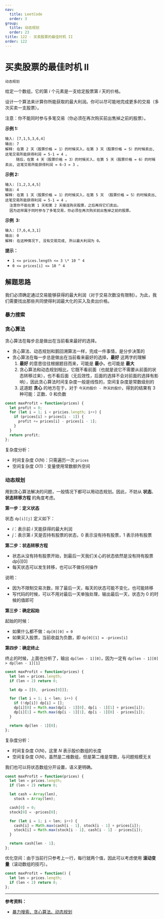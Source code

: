 ```yaml
---
nav:
  title: LeetCode
  order: 3
group:
  title: 动态规划
  order: 23
title: 122 - 买卖股票的最佳时机 II
order: 122
---
```


# 买卖股票的最佳时机 II

`动态规划`

给定一个数组，它的第 $i$ 个元素是一支给定股票第 $i$ 天的价格。

设计一个算法来计算你所能获取的最大利润。你可以尽可能地完成更多的交易（多次买卖一支股票）。

注意：你不能同时参与多笔交易（你必须在再次购买前出售掉之前的股票）。

**示例 1:**

```plain
输入: [7,1,5,3,6,4]
输出: 7
解释: 在第 2 天（股票价格 = 1）的时候买入，在第 3 天（股票价格 = 5）的时候卖出, 这笔交易所能获得利润 = 5-1 = 4 。
     随后，在第 4 天（股票价格 = 3）的时候买入，在第 5 天（股票价格 = 6）的时候卖出, 这笔交易所能获得利润 = 6-3 = 3 。
```

**示例 2:**

```plain
输入: [1,2,3,4,5]
输出: 4
解释: 在第 1 天（股票价格 = 1）的时候买入，在第 5 天 （股票价格 = 5）的时候卖出, 这笔交易所能获得利润 = 5-1 = 4 。
  注意你不能在第 1 天和第 2 天接连购买股票，之后再将它们卖出。
  因为这样属于同时参与了多笔交易，你必须在再次购买前出售掉之前的股票。
```

**示例  3:**

```plain
输入: [7,6,4,3,1]
输出: 0
解释: 在这种情况下, 没有交易完成, 所以最大利润为 0。
```

**提示：**

- `1 <= prices.length <= 3 \* 10 ^ 4`
- `0 <= prices[i] <= 10 ^ 4`

## 解题思路

我们必须确定通过交易能够获得的最大利润（对于交易次数没有限制）。为此，我们需要找出那些共同使得利润最大化的买入及卖出价格。

### 暴力搜索

### 贪心算法

贪心算法在每步总是做出在当前看来最好的选择。

- 贪心算法、动态规划和鹅回溯算法一样，完成一件事情，是分步决策的
- 贪心算法在每一步总是做出在当前看来最好的选择，**最好** 这两字的理解
  1. **最好** 的意思往往根据题目而来，可能是 **最小**，也可能是 **最大**
  2. 贪心算法和动态规划相比，它既不看前面（也就是说它不需要从前面的状态转移过来），也不看后面（无后效性，后面的选择不会对前面的选择有影响），因此贪心算法时间复杂度一般是线性的，空间复杂度是常数级别的
  3. 这道题 **贪心** 的地方在于，对于 `今天的股价 - 昨天的股价`，得到的结果有 3 种可能：正数、0 和负数

```js
const maxProfit = function(prices) {
  let profit = 0;
  for (let i = 1; i < pricies.length; i++) {
    if (prices[i] > prices[i - 1]) {
      profit += prices[i] - prices[i - 1];
    }
  }
  return profit;
};
```

复杂度分析：

- 时间复杂度 $O(N)$：只需遍历一次 `prices`
- 空间复杂度 $O(1)$：变量使用常数额外空间

### 动态规划

用到贪心算法解决的问题，一般情况下都可以用动态规划。因此，不妨从 **状态**、**状态转移方程** 的角度考虑。

**第一步：定义状态**

状态 `dp[i][j]` 定义如下：

- $i$：表示前 $i$ 天能获得的最大利润
- $j$：表示第 $i$ 天是否持有股票的状态，$0$ 表示没有持有股票，$1$ 表示持有股票

**第二步：状态转移方程**

- 状态从没有持有股票开始，到最后一天我们关心的状态依然是没有持有股票 $dp[i][0]$
- 每天状态可以发生转移，也可以不做任何操作

说明：

- 因为不限制交易次数，除了最后一天，每天的状态可能不变化，也可能转移
- 写代码的时候，可以不用对最后一天单独处理，输出最后一天，状态为 $0$ 的时候的值即可

**第三步：确定起始**

起始的时候：

- 如果什么都不做：`dp[0][0] = 0`
- 如果买入股票，当前收益为负数，即 `dp[0][1] = -prices[i]`

**第四步：确定终止**

终止的时候，上面也分析了，输出 `dp[len - 1][0]`，因为一定有 `dp[len - 1][0] > dp[len - 1][1]`

```js
const maxProfit = function(prices) {
  let len = prices.length;
  if (len < 2) return 0;

  let dp = [[0, -prices[0]]];

  for (let i = 1; i < len; i++) {
    if (!dp[i]) dp[i] = [];
    dp[i][0] = Math.max(dp[i - 1][0], dp[i - 1][1] + prices[i]);
    dp[i][1] = Math.max(dp[i - 1][1], dp[i - 1][0] - prices[i]);
  }

  return dp[len - 1][0];
};
```

复杂度分析：

- 时间复杂度 $O(N)$，这里 $N$ 表示股价数组的长度
- 空间复杂度 $O(N)$，虽然是二维数组，但是第二维是常数，与问题规模无关

我们也可以将状态数组分开设置，语义更明确。

```js
const maxProfit = function(prices) {
  let len = prices.length;
  if (len < 2) return 0;

  let cash = Array(len),
    stock = Array(len);

  cash[0] = 0;
  stock[0] = -prices[0];

  for (let i = 1; i < len; i++) {
    cash[i] = Math.max(cash[i - 1], stock[i - 1] + prices[i]);
    stock[i] = Math.max(stock[i - 1], cash[i - 1] - prices[i]);
  }

  return cash[len - 1];
};
```

优化空间：由于当前行只参考上一行，每行就两个值，因此可以考虑使用 **滚动变量**（滚动数组的技巧）。

```js
const maxProfit = function() {
  let len = prices.length;
  if (len < 2) return 0;
};
```

---

**参考资料：**

- [暴力搜索、贪心算法、动态规划](https://leetcode-cn.com/problems/best-time-to-buy-and-sell-stock-ii/solution/tan-xin-suan-fa-by-liweiwei1419-2/)
